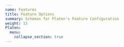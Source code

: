 ```yaml
---
name: Features
title: Feature Options
summary: Schemas for Platen's Feature Configuration
weight: 13
Platen:
  menu:
    collapse_section: true
---
```

